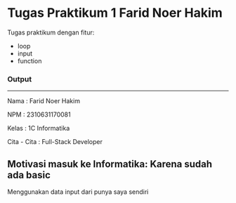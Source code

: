 # Tugas Praktikum 1 Farid Noer Hakim
Tugas praktikum dengan fitur:
- loop
- input
- function

### Output
-----------------------------------------------------------------
Nama : Farid Noer Hakim

NPM : 2310631170081

Kelas : 1C Informatika

Cita - Cita : Full-Stack Developer

Motivasi masuk ke Informatika: Karena sudah ada basic
-----------------------------------------------------------------

Menggunakan data input dari punya saya sendiri
